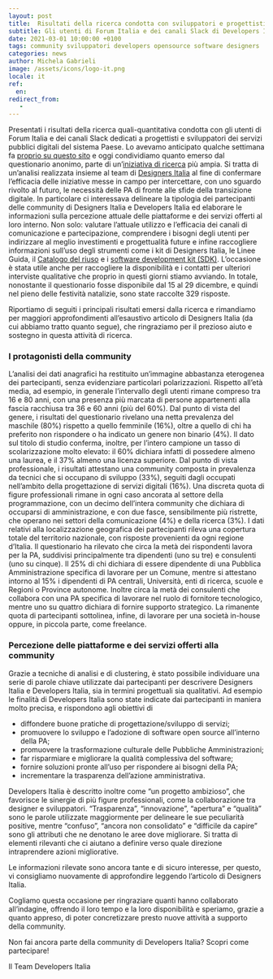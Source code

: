```yaml
---
layout: post
title:  Risultati della ricerca condotta con sviluppatori e progettisti di servizi pubblici digitali
subtitle: Gli utenti di Forum Italia e dei canali Slack di Developers Italia e Designers Italia al centro della nostra indagine.
date: 2021-03-01 10:00:00 +0100
tags: community sviluppatori developers opensource software designers
categories: news
author: Michela Gabrieli
image: /assets/icons/logo-it.png
locale: it
ref:
  en:
redirect_from:
   -
---
```


Presentati i risultati della ricerca quali-quantitativa condotta con gli utenti
di Forum Italia e dei canali Slack dedicati a progettisti e sviluppatori dei
servizi pubblici digitali del sistema Paese. Lo avevamo anticipato qualche
settimana fa [proprio su questo
sito](https://developers.italia.it/it/news/2020/12/15/al-via-survey-community)
e oggi condividiamo quanto emerso dal questionario anonimo, parte di
un’[iniziativa di
ricerca](https://medium.com/designers-italia/lavori-in-corso-designers-italia-si-mette-in-gioco-e-riparte-dalla-ricerca-f52884752bd)
più ampia.
Si tratta di un’analisi realizzata insieme al team di [Designers
Italia](https://designers.italia.it/) al fine di confermare l’efficacia delle
iniziative messe in campo per intercettare, con uno sguardo rivolto al futuro,
le necessità delle PA di fronte alle sfide della transizione digitale.
In particolare ci interessava delineare la tipologia dei partecipanti delle
community di Designers Italia e Developers Italia ed elaborare le informazioni
sulla percezione attuale delle piattaforme e dei servizi offerti al loro
interno. Non solo: valutare l’attuale utilizzo e l’efficacia dei canali di
comunicazione e partecipazione, comprendere i bisogni degli utenti per
indirizzare al meglio investimenti e progettualità future e infine raccogliere
informazioni sull’uso degli strumenti come i kit di Designers Italia, le Linee
Guida, il [Catalogo del riuso](https://developers.italia.it/it/software)
e i [software development kit
(SDK)](https://developers.italia.it/it/piattaforme). L’occasione è stata utile
anche per raccogliere la disponibilità e i contatti per ulteriori interviste
qualitative che proprio in questi giorni stiamo avviando.
In totale, nonostante il questionario fosse disponibile dal 15 al 29 dicembre,
e quindi nel pieno delle festività natalizie, sono state raccolte 329 risposte.

Riportiamo di seguiti i principali risultati emersi dalla ricerca e rimandiamo
per maggiori approfondimenti all’esaustivo articolo di Designers Italia (da cui
abbiamo tratto quanto segue), che ringraziamo per il prezioso aiuto e sostegno
in questa attività di ricerca.

### I protagonisti della community

L’analisi dei dati anagrafici ha restituito un’immagine abbastanza eterogenea
dei partecipanti, senza evidenziare particolari polarizzazioni. Rispetto
all’età media, ad esempio, in generale l’intervallo degli utenti rimane
compreso tra 16 e 80 anni, con una presenza più marcata di persone appartenenti
alla fascia racchiusa tra 36 e 60 anni (più del 60%).
Dal punto di vista del genere, i risultati del questionario rivelano una netta
prevalenza del maschile (80%) rispetto a quello femminile (16%), oltre a quello
di chi ha preferito non rispondere o ha indicato un genere non binario (4%). Il
dato sul titolo di studio conferma, inoltre, per l’intero campione un tasso di
scolarizzazione molto elevato: il 60% dichiara infatti di possedere almeno una
laurea, e il 37% almeno una licenza superiore.
Dal punto di vista professionale, i risultati attestano una community composta
in prevalenza da tecnici che si occupano di sviluppo (33%), seguiti dagli
occupati nell’ambito della progettazione di servizi digitali (16%). Una
discreta quota di figure professionali rimane in ogni caso ancorata al settore
della programmazione, con un decimo dell’intera community che dichiara di
occuparsi di amministrazione, e con due fasce, sensibilmente più ristrette, che
operano nei settori della comunicazione (4%) e della ricerca (3%). I dati
relativi alla localizzazione geografica dei partecipanti rileva una copertura
totale del territorio nazionale, con risposte provenienti da ogni regione
d’Italia.
Il questionario ha rilevato che circa la metà dei rispondenti lavora per la PA,
suddivisi principalmente tra dipendenti (uno su tre) e consulenti (uno su
cinque). Il 25% di chi dichiara di essere dipendente di una Pubblica
Amministrazione specifica di lavorare per un Comune, mentre si attestano
intorno al 15% i dipendenti di PA centrali, Università, enti di ricerca, scuole
e Regioni o Province autonome. Inoltre circa la metà dei consulenti che
collabora con una PA specifica di lavorare nel ruolo di fornitore tecnologico,
mentre uno su quattro dichiara di fornire supporto strategico. La rimanente
quota di partecipanti sottolinea, infine, di lavorare per una società in-house
oppure, in piccola parte, come freelance.

### Percezione delle piattaforme e dei servizi offerti alla community

Grazie a tecniche di analisi e di clustering, è stato possibile individuare una
serie di parole chiave utilizzate dai partecipanti per descrivere Designers
Italia e Developers Italia, sia in termini progettuali sia qualitativi. Ad
esempio le finalità di Developers Italia sono state indicate dai partecipanti
in maniera molto precisa, e rispondono agli obiettivi di

* diffondere buone pratiche di progettazione/sviluppo di servizi;
* promuovere lo sviluppo e l’adozione di software open source all’interno della PA;
* promuovere la trasformazione culturale delle Pubbliche Amministrazioni;
* far risparmiare e migliorare la qualità complessiva del software;
* fornire soluzioni pronte all’uso per rispondere ai bisogni della PA;
* incrementare la trasparenza dell’azione amministrativa.

Developers Italia è descritto inoltre come “un progetto ambizioso”, che
favorisce le sinergie di più figure professionali, come la collaborazione tra
designer e sviluppatori. “Trasparenza”, “innovazione”, “apertura” e “qualità”
sono le parole utilizzate maggiormente per delineare le sue peculiarità
positive, mentre “confuso”, “ancora non consolidato” e “difficile da capire”
sono gli attributi che ne denotano le aree dove migliorare.
Si tratta di elementi rilevanti che ci aiutano a definire verso quale direzione
intraprendere azioni migliorative.

Le informazioni rilevate sono ancora tante e di sicuro interesse, per questo,
vi consigliamo nuovamente di approfondire leggendo l’articolo di Designers
Italia.

Cogliamo questa occasione per ringraziare quanti hanno collaborato
all’indagine, offrendo il loro tempo e la loro disponibilità e speriamo, grazie
a quanto appreso, di poter concretizzare presto nuove attività a supporto della
community.

Non fai ancora parte della community di Developers Italia? Scopri come partecipare!

Il Team Developers Italia
